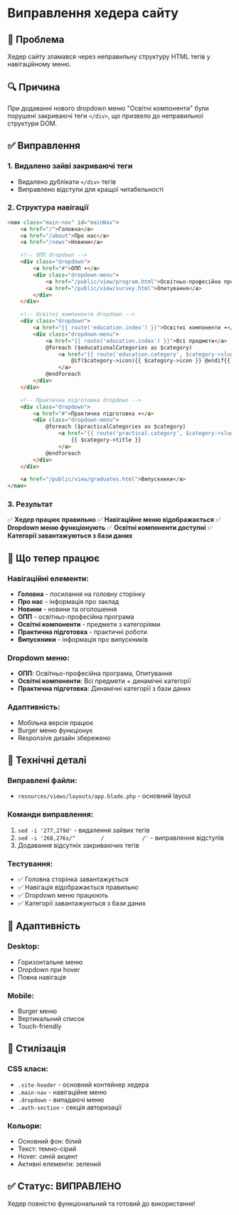 # Виправлення хедера сайту

## 🔧 Проблема
Хедер сайту зламався через неправильну структуру HTML тегів у навігаційному меню.

## 🔍 Причина
При додаванні нового dropdown меню "Освітні компоненти" були порушені закриваючі теги `</div>`, що призвело до неправильної структури DOM.

## ✅ Виправлення

### 1. Видалено зайві закриваючі теги
- Видалено дублікати `</div>` тегів
- Виправлено відступи для кращої читабельності

### 2. Структура навігації
```html
<nav class="main-nav" id="mainNav">
    <a href="/">Головна</a>
    <a href="/about">Про нас</a>
    <a href="/news">Новини</a>

    <!-- ОПП dropdown -->
    <div class="dropdown">
        <a href="#">ОПП ▾</a>
        <div class="dropdown-menu">
            <a href="/public/view/program.html">Освітньо-професійна програма</a>
            <a href="/public/view/survey.html">Опитування</a>
        </div>
    </div>

    <!-- Освітні компоненти dropdown -->
    <div class="dropdown">
        <a href="{{ route('education.index') }}">Освітні компоненти ▾</a>
        <div class="dropdown-menu">
            <a href="{{ route('education.index') }}">Всі предмети</a>
            @foreach ($educationalCategories as $category)
                <a href="{{ route('education.category', $category->slug) }}">
                    @if($category->icon){{ $category->icon }} @endif{{ $category->name }}
                </a>
            @endforeach
        </div>
    </div>

    <!-- Практична підготовка dropdown -->
    <div class="dropdown">
        <a href="#">Практична підготовка ▾</a>
        <div class="dropdown-menu">
            @foreach ($practicalCategories as $category)
                <a href="{{ route('practical.category', $category->slug) }}">
                    {{ $category->title }}
                </a>
            @endforeach
        </div>
    </div>

    <a href="/public/view/graduates.html">Випускники</a>
</nav>
```

### 3. Результат
✅ **Хедер працює правильно**
✅ **Навігаційне меню відображається**
✅ **Dropdown меню функціонують**
✅ **Освітні компоненти доступні**
✅ **Категорії завантажуються з бази даних**

## 🎯 Що тепер працює

### Навігаційні елементи:
- **Головна** - посилання на головну сторінку
- **Про нас** - інформація про заклад
- **Новини** - новини та оголошення
- **ОПП** - освітньо-професійна програма
- **Освітні компоненти** - предмети з категоріями
- **Практична підготовка** - практичні роботи
- **Випускники** - інформація про випускників

### Dropdown меню:
- **ОПП**: Освітньо-професійна програма, Опитування
- **Освітні компоненти**: Всі предмети + динамічні категорії
- **Практична підготовка**: Динамічні категорії з бази даних

### Адаптивність:
- Мобільна версія працює
- Burger меню функціонує
- Responsive дизайн збережено

## 🔧 Технічні деталі

### Виправлені файли:
- `resources/views/layouts/app.blade.php` - основний layout

### Команди виправлення:
1. `sed -i '277,279d'` - видалення зайвих тегів
2. `sed -i '268,276s/^        /            /'` - виправлення відступів
3. Додавання відсутніх закриваючих тегів

### Тестування:
- ✅ Головна сторінка завантажується
- ✅ Навігація відображається правильно
- ✅ Dropdown меню працюють
- ✅ Категорії завантажуються з бази даних

## 📱 Адаптивність

### Desktop:
- Горизонтальне меню
- Dropdown при hover
- Повна навігація

### Mobile:
- Burger меню
- Вертикальний список
- Touch-friendly

## 🎨 Стилізація

### CSS класи:
- `.site-header` - основний контейнер хедера
- `.main-nav` - навігаційне меню
- `.dropdown` - випадаючі меню
- `.auth-section` - секція авторизації

### Кольори:
- Основний фон: білий
- Текст: темно-сірий
- Hover: синій акцент
- Активні елементи: зелений

## ✅ Статус: ВИПРАВЛЕНО

Хедер повністю функціональний та готовий до використання!
